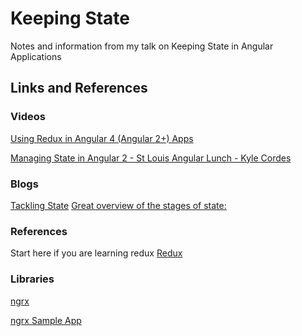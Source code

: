 # Keeping State
Notes and information from my talk on Keeping State in Angular Applications

## Links and References 
### Videos
[Using Redux in Angular 4 (Angular 2+) Apps](https://www.youtube.com/watch?v=UEcdQR-NoNA&list=PLTEFOm9L8m89KkKQmbx34KhluJdaD68OF&index=1)

[Managing State in Angular 2 - St Louis Angular Lunch - Kyle Cordes](https://www.youtube.com/watch?v=eBLTz8QRg4Q)

### Blogs
[Tackling State](https://vsavkin.com/managing-state-in-angular-2-applications-caf78d123d02)
[Great overview of the stages of state:](https://blog.oasisdigital.com/2016/managing-state-angular-2/)

### References
Start here if you are learning redux
[Redux](http://redux.js.org)


### Libraries
[ngrx](https://github.com/ngrx)

[ngrx Sample App](https://github.com/ngrx/example-app/tree/master/src/app)
